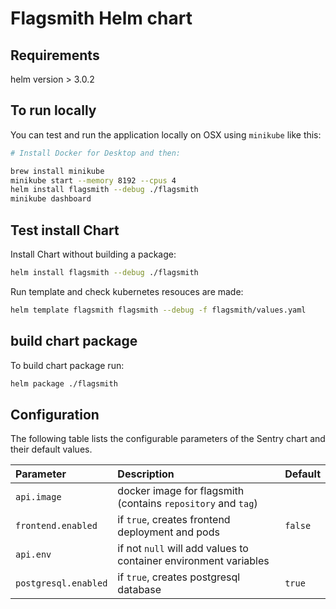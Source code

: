 # Flagsmith Helm chart

## Requirements

helm version > 3.0.2

## To run locally

You can test and run the application locally on OSX using `minikube` like this:

```bash
# Install Docker for Desktop and then:

brew install minikube
minikube start --memory 8192 --cpus 4
helm install flagsmith --debug ./flagsmith
minikube dashboard
```

## Test install Chart

Install Chart without building a package:

```bash
helm install flagsmith --debug ./flagsmith
```

Run template and check kubernetes resouces are made:

```bash
helm template flagsmith flagsmith --debug -f flagsmith/values.yaml
```

## build chart package

To build chart package run:

```bash
helm package ./flagsmith
```

## Configuration

The following table lists the configurable parameters of the Sentry chart and their default values.

Parameter                          | Description                                                                                                | Default
:--------------------------------- | :--------------------------------------------------------------------------------------------------------- | :---------------------------------------------------
`api.image` | docker image for flagsmith (contains `repository` and `tag`) ||
`frontend.enabled` | if `true`, creates frontend deployment and pods | `false`
`api.env` | if not `null` will add values to container environment variables
`postgresql.enabled` | if `true`, creates postgresql database | `true`
